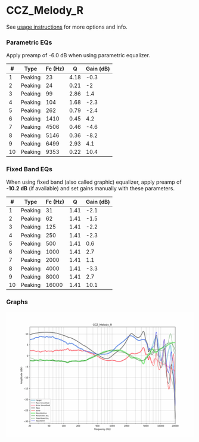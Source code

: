 # CCZ_Melody_R
See [usage instructions](https://github.com/jaakkopasanen/AutoEq#usage) for more options and info.

### Parametric EQs
Apply preamp of -6.0 dB when using parametric equalizer.

|   # | Type    |   Fc (Hz) |    Q |   Gain (dB) |
|-----|---------|-----------|------|-------------|
|   1 | Peaking |        23 | 4.18 |        -0.3 |
|   2 | Peaking |        24 | 0.21 |        -2   |
|   3 | Peaking |        99 | 2.86 |         1.4 |
|   4 | Peaking |       104 | 1.68 |        -2.3 |
|   5 | Peaking |       262 | 0.79 |        -2.4 |
|   6 | Peaking |      1410 | 0.45 |         4.2 |
|   7 | Peaking |      4506 | 0.46 |        -4.6 |
|   8 | Peaking |      5146 | 0.36 |        -8.2 |
|   9 | Peaking |      6499 | 2.93 |         4.1 |
|  10 | Peaking |      9353 | 0.22 |        10.4 |

### Fixed Band EQs
When using fixed band (also called graphic) equalizer, apply preamp of **-10.2 dB** (if available) and set gains manually with these parameters.

|   # | Type    |   Fc (Hz) |    Q |   Gain (dB) |
|-----|---------|-----------|------|-------------|
|   1 | Peaking |        31 | 1.41 |        -2.1 |
|   2 | Peaking |        62 | 1.41 |        -1.5 |
|   3 | Peaking |       125 | 1.41 |        -2.2 |
|   4 | Peaking |       250 | 1.41 |        -2.3 |
|   5 | Peaking |       500 | 1.41 |         0.6 |
|   6 | Peaking |      1000 | 1.41 |         2.7 |
|   7 | Peaking |      2000 | 1.41 |         1.1 |
|   8 | Peaking |      4000 | 1.41 |        -3.3 |
|   9 | Peaking |      8000 | 1.41 |         2.7 |
|  10 | Peaking |     16000 | 1.41 |        10.1 |

### Graphs
![](./CCZ_Melody_R.png)
